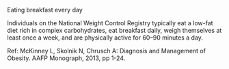Eating breakfast every day

Individuals on the National Weight Control Registry typically eat a low-fat diet rich in complex carbohydrates, eat breakfast daily, weigh themselves at least once a week, and are physically active for 60–90 minutes a day.

Ref: McKinney L, Skolnik N, Chrusch A: Diagnosis and Management of Obesity. AAFP Monograph, 2013, pp 1-24.